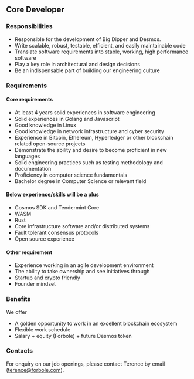## Core Developer

### Responsibilities

- Responsible for the development of Big Dipper and Desmos.
- Write scalable, robust, testable, efficient, and easily maintainable code
- Translate software requirements into stable, working, high performance software
- Play a key role in architectural and design decisions
- Be an indispensable part of building our engineering culture

### Requirements

#### Core requirements
- At least 4 years solid experiences in software engineering
- Solid experiences in Golang and Javascript
- Good knowledge in Linux
- Good knowledge in network infrastructure and cyber security
- Experience in Bitcoin, Ethereum, Hyperledger or other blockchain related open-source projects
- Demonstrate the ability and desire to become proficient in new languages
- Solid engineering practices such as testing methodology and documentation
- Proficiency in computer science fundamentals
- Bachelor degree in Computer Science or relevant field

#### Below experience/skills will be a plus
- Cosmos SDK and Tendermint Core
- WASM
- Rust
- Core infrastructure software and/or distributed systems
- Fault tolerant consensus protocols
- Open source experience

#### Other requirement
- Experience working in an agile development environment
- The ability to take ownership and see initiatives through
- Startup and crypto friendly
- Founder mindset

### Benefits

We offer
- A golden opportunity to work in an excellent blockchain ecosystem
- Flexible work schedule
- Salary + equity (Forbole) + future Desmos token

### Contacts
For enquiry on our job openings, please contact Terence by email (terence@forbole.com).
